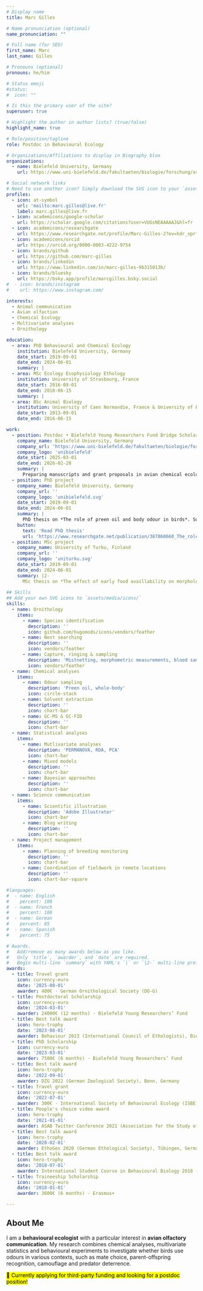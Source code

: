 ```yaml
---
# Display name
title: Marc Gilles

# Name pronunciation (optional)
name_pronunciation: ""

# Full name (for SEO)
first_name: Marc
last_name: Gilles

# Pronouns (optional)
pronouns: he/him

# Status emoji
#status:
#  icon: ""

# Is this the primary user of the site?
superuser: true

# Highlight the author in author lists? (true/false)
highlight_name: true

# Role/position/tagline
role: Postdoc in Behavioural Ecology

# Organizations/Affiliations to display in Biography blox
organizations:
  - name: Bielefeld University, Germany
    url: https://www.uni-bielefeld.de/fakultaeten/biologie/forschung/arbeitsgruppen/behav_eco/

# Social network links
# Need to use another icon? Simply download the SVG icon to your `assets/media/icons/` folder.
profiles:
  - icon: at-symbol
    url: 'mailto:marc.gilles@live.fr'
    label: marc.gilles@live.fr
  - icon: academicons/google-scholar
    url: https://scholar.google.com/citations?user=VUGsNEAAAAAJ&hl=fr
  - icon: academicons/researchgate
    url: https://www.researchgate.net/profile/Marc-Gilles-2?ev=hdr_xprf
  - icon: academicons/orcid
    url: https://orcid.org/0000-0003-4222-9754
  - icon: brands/github
    url: https://github.com/marc-gilles
  - icon: brands/linkedin
    url: https://www.linkedin.com/in/marc-gilles-9b315013b/
  - icon: brands/bluesky
    url: https://bsky.app/profile/marcgilles.bsky.social
#  - icon: brands/instagram
#    url: https://www.instagram.com/

interests:
  - Animal communication
  - Avian olfaction
  - Chemical Ecology
  - Multivariate analyses
  - Ornithology

education:
  - area: PhD Behavioural and Chemical Ecology
    institution: Bielefeld University, Germany
    date_start: 2019-09-01
    date_end: 2024-06-01
    summary: |
  - area: MSc Ecology Ecophysiology Ethology
    institution: University of Strasbourg, France
    date_start: 2016-09-01
    date_end: 2018-06-15
    summary: |
  - area: BSc Animal Biology
    institution: University of Caen Normandie, France & University of Bergen, Norway
    date_start: 2013-09-01
    date_end: 2016-06-15

work:
  - position: Postdoc • Bielefeld Young Researchers Fund Bridge Scholarship
    company_name: Bielefeld University, Germany
    company_url: 'https://www.uni-bielefeld.de/fakultaeten/biologie/forschung/arbeitsgruppen/behav_eco/'
    company_logo: 'unibielefeld'
    date_start: 2025-03-01
    date_end: 2026-02-28
    summary: |
      Preparing manuscripts and grant proposals in avian chemical ecology. Supervised by [Barbara Caspers](https://scholar.google.com/citations?user=qPjDrIMAAAAJ&hl=fr&oi=ao) at the [Department of Behavioural Ecology](https://www.uni-bielefeld.de/fakultaeten/biologie/forschung/arbeitsgruppen/behav_eco/).
  - position: PhD project
    company_name: Bielefeld University, Germany
    company_url: ''
    company_logo: 'unibielefeld.svg'
    date_start: 2019-09-01
    date_end: 2024-06-01
    summary: |
      PhD thesis on *The role of preen oil and body odour in birds*. Supervised by [Barbara Caspers](https://scholar.google.com/citations?user=qPjDrIMAAAAJ&hl=fr&oi=ao) and [Innes Cuthill](https://scholar.google.com/citations?user=BD03F2cAAAAJ&hl=fr&oi=ao) at the [Department of Behavioural Ecology](https://www.uni-bielefeld.de/fakultaeten/biologie/forschung/arbeitsgruppen/behav_eco/).
    button:
      text: 'Read PhD thesis'
      url: 'https://www.researchgate.net/publication/387860660_The_role_of_preen_oil_and_body_odour_in_birds'
  - position: MSc project
    company_name: University of Turku, Finland
    company_url: ''
    company_logo: 'uniturku.svg'
    date_start: 2019-09-01
    date_end: 2024-06-01
    summary: |2-
      MSc thesis on *The effect of early food availlability on morphology and personality in blue tits*. Supervised by [Jon Brommer](https://scholar.google.com/citations?user=YCAmA6QAAAAJ&hl=fr&oi=ao) and [Barbara Class](https://scholar.google.com/citations?user=W3l0KMEAAAAJ&hl=fr&oi=ao) at the [Department of Biology](https://www.utu.fi/en/university/faculty-of-science/biology/contact).
      
## Skills
## Add your own SVG icons to `assets/media/icons/`
skills:
  - name: Ornithology
    items:
      - name: Species identification
        description: ''
        icon: github.com/hugomods/icons/vendors/feather
      - name: Nest searching
        description: ''
        icon: vendors/feather
      - name: Capture, ringing & sampling
        description: 'Mistnetting, morphometric measurements, blood sampling'
        icon: vendors/feather
  - name: Chemical analyses
    items:
      - name: Odour sampling
        description: 'Preen oil, whole-body'
        icon: circle-stack
      - name: Solvent extraction
        description: ''
        icon: chart-bar
      - name: GC-MS & GC-FID
        description: ''
        icon: chart-bar
  - name: Statistical analyses
    items:
      - name: Mutlivariate analyses
        description: 'PERMANOVA, RDA, PCA'
        icon: chart-bar
      - name: Mixed models
        description: ''
        icon: chart-bar
      - name: Bayesian approaches
        description: ''
        icon: chart-bar
  - name: Science communication
    items:
      - name: Scientific illustration
        description: 'Adobe Illustrator'
        icon: chart-bar
      - name: Blog writing
        description: ''
        icon: chart-bar
  - name: Project management
    items:
      - name: Planning of breeding monitoring
        description: ''
        icon: chart-bar
      - name: Coordination of fieldwork in remote locations
        description: ''
        icon: chart-bar-square

#languages:
#  - name: English
#    percent: 100
#  - name: French
#    percent: 100
#  - name: German
#    percent: 85
#  - name: Spanish
#    percent: 75

# Awards.
#   Add/remove as many awards below as you like.
#   Only `title`, `awarder`, and `date` are required.
#   Begin multi-line `summary` with YAML's `|` or `|2-` multi-line prefix and indent 2 spaces below.
awards:
  - title: Travel grant
    icon: currency-euro
    date: '2025-08-01'
    awarder: 400€ · German Ornithological Society (DO-G)
  - title: Postdoctoral Scholarship
    icon: currency-euro
    date: '2024-03-01'
    awarder: 24000€ (12 months) · Bielefeld Young Researchers’ Fund
  - title: Best talk award
    icon: hero-trophy
    date: '2023-08-01'
    awarder: Behaviour 2023 (International Council of Ethologists), Bielefeld, Germany
  - title: PhD Scholarship
    icon: currency-euro
    date: '2023-03-01'
    awarder: 7500€ (6 months) · Bielefeld Young Researchers’ Fund
  - title: Best talk award
    icon: hero-trophy
    date: '2022-09-01'
    awarder: DZG 2022 (German Zoological Society), Bonn, Germany
  - title: Travel grant
    icon: currency-euro
    date: '2022-07-01'
    awarder: 300€ · International Society of Behavioural Ecology (ISBE)
  - title: People's choice video award
    icon: hero-trophy
    date: '2021-01-01'
    awarder: ASAB Twitter Conference 2021 (Association for the Study of Animal Behaviour)
  - title: Best talk award
    icon: hero-trophy
    date: '2020-02-01'
    awarder: EthoGes 2020 (German Ethological Society), Tübingen, Germany
  - title: Best talk award
    icon: hero-trophy
    date: '2018-07-01'
    awarder: International Student Course in Behavioural Biology 2018 (Institut Francilien d’Ethologie), Paris, France
  - title: Traineeship Scholarship
    icon: currency-euro
    date: '2018-01-01'
    awarder: 3600€ (6 months) · Erasmus+

---
```


## About Me

I am a **behavioural ecologist** with a particular interest in **avian olfactory communication**. My research combines chemical analyses, multivariate statistics and behavioural experiments to investigate whether birds use odours in various contexts, such as mate choice, parent-offspring recognition, camouflage and predator deterrence.

<mark>🔎 Currently applying for third-party funding and looking for a postdoc position!</mark>
